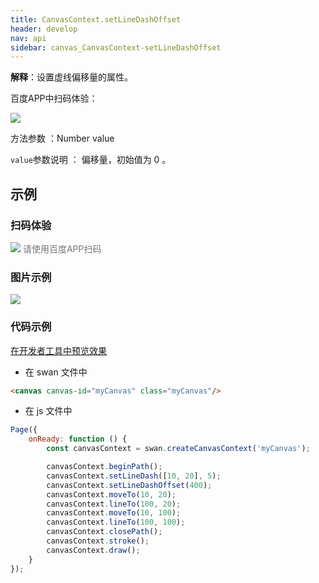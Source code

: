 ```yaml
---
title: CanvasContext.setLineDashOffset
header: develop
nav: api
sidebar: canvas_CanvasContext-setLineDashOffset
---
```


 

**解释**：设置虚线偏移量的属性。

 百度APP中扫码体验： 

<img src="https://b.bdstatic.com/miniapp/assets/images/doc_demo/pages_createCanvasContext.png"  class="demo-qrcode-image" />

 方法参数 ：Number value

 `value`参数说明 ： 偏移量，初始值为 0 。 
## 示例

 
### 扫码体验

<div class='scan-code-container'>
    <img src="https://b.bdstatic.com/miniapp/assets/images/doc_demo/pages_setBackgroundColor.png" class="demo-qrcode-image" />
    <font color=#777 12px>请使用百度APP扫码</font>
</div>

###  图片示例  
<div class="m-doc-custom-examples">
    <div class="m-doc-custom-examples-correct">
        <img src="https://b.bdstatic.com/miniapp/images/setLineDashOffset.png">
    </div>
    <div class="m-doc-custom-examples-correct">
        <img src=" ">
    </div>
    <div class="m-doc-custom-examples-correct">
        <img src=" ">
    </div>     
</div>

### 代码示例 

<a href="swanide://fragment/a4a38a8bd21b845f527ac4aac69a57b81574525368679" title="在开发者工具中预览效果" target="_self">在开发者工具中预览效果</a>

* 在 swan 文件中

```html
<canvas canvas-id="myCanvas" class="myCanvas"/>
```

* 在 js 文件中

```js
Page({
    onReady: function () {
        const canvasContext = swan.createCanvasContext('myCanvas');

        canvasContext.beginPath();
        canvasContext.setLineDash([10, 20], 5);
        canvasContext.setLineDashOffset(400);
        canvasContext.moveTo(10, 20);
        canvasContext.lineTo(100, 20);
        canvasContext.moveTo(10, 100);
        canvasContext.lineTo(100, 100);
        canvasContext.closePath();
        canvasContext.stroke();
        canvasContext.draw();
    }
});
```

